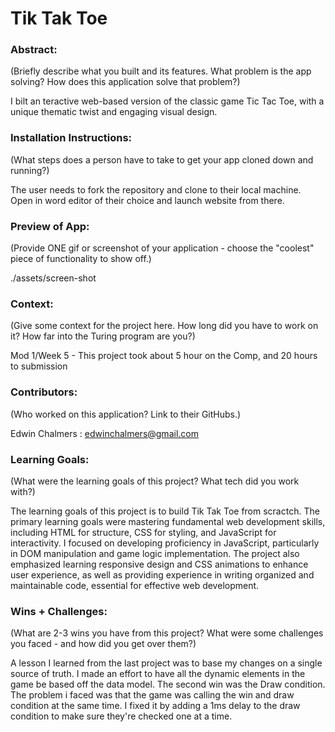 # Tik Tak Toe

### Abstract:

(Briefly describe what you built and its features. What problem is the app solving? How does this application solve that problem?)

I bilt an teractive web-based version of the classic game Tic Tac Toe, with a unique thematic twist and engaging visual design.
### Installation Instructions:

(What steps does a person have to take to get your app cloned down and running?)

The user needs to fork the repository and clone to their local machine. Open in word editor of their choice and launch website from there.

  

### Preview of App:

(Provide ONE gif or screenshot of your application - choose the "coolest" piece of functionality to show off.)

./assets/screen-shot

### Context:

(Give some context for the project here. How long did you have to work on it? How far into the Turing program are you?)

Mod 1/Week 5 - This project took about 5 hour on the Comp, and 20 hours to submission

  

### Contributors:

(Who worked on this application? Link to their GitHubs.)

Edwin Chalmers : edwinchalmers@gmail.com

  

### Learning Goals:

(What were the learning goals of this project? What tech did you work with?)

The learning goals of this project is to build Tik Tak Toe from scractch. The primary learning goals were mastering fundamental web development skills, including HTML for structure, CSS for styling, and JavaScript for interactivity. I focused on developing proficiency in JavaScript, particularly in DOM manipulation and game logic implementation. The project also emphasized learning responsive design and CSS animations to enhance user experience, as well as providing experience in writing organized and maintainable code, essential for effective web development.

  

### Wins + Challenges:

(What are 2-3 wins you have from this project? What were some challenges you faced - and how did you get over them?)

A lesson I learned from the last project was to base my changes on a single source of truth. I made an effort to have all the dynamic elements in the game be based off the data model. The second win was the Draw condition. The problem i faced was that the game was calling the win and draw condition at the same time. I fixed it by adding a 1ms delay to the draw condition to make sure they're checked one at a time. 